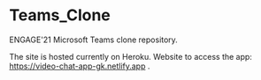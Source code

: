 # Teams_Clone
ENGAGE'21 Microsoft Teams clone repository.

The site is hosted currently on Heroku. Website to access the app: https://video-chat-app-gk.netlify.app .
